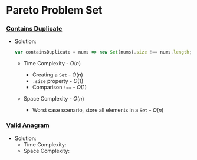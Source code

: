 # Pareto Problem Set
### [Contains Duplicate](https://leetcode.com/problems/contains-duplicate/)
- Solution:
  ```js
  var containsDuplicate = nums => new Set(nums).size !== nums.length;
  ```
  - Time Complexity - $`O(n)`$
    - Creating a `Set` - $`O(n)`$
    - `.size` property - $`O(1)`$
    - Comparison `!==` - $`O(1)`$

  - Space Complexity - $`O(n)`$
    - Worst case scenario, store all elements in a `Set` - $`O(n)`$
 
### [Valid Anagram](https://leetcode.com/problems/valid-anagram/)
- Solution:
  - Time Complexity:
  - Space Complexity:
